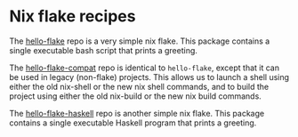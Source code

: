 # Nix flake recipes

The [hello-flake](https://codeberg.org/mhwombat/hello-flake) repo
is a very simple nix flake.
This package contains a single executable bash script that prints a greeting.

The [hello-flake-compat](https://codeberg.org/mhwombat/hello-flake-compat) repo
is identical to `hello-flake`, except that it can be used in legacy (non-flake) projects.
This allows us to launch a shell using either the old nix-shell or the new nix shell commands,
and to build the project using either the old nix-build or the new nix build commands.

The [hello-flake-haskell](https://codeberg.org/mhwombat/hello-flake-haskell) repo
is another simple nix flake.
This package contains a single executable Haskell program that prints a greeting.
